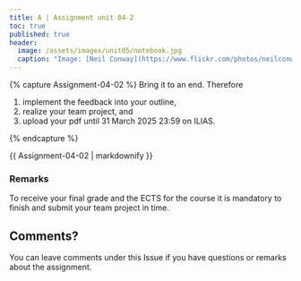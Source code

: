 ```yaml
---
title: A | Assignment unit 04-2
toc: true
published: true
header:
  image: /assets/images/unit05/notebook.jpg
  caption: "Image: [Neil Conway](https://www.flickr.com/photos/neilconway/) [(Public Domain Mark 1.0)](https://creativecommons.org/publicdomain/mark/1.0/deed.en) via [flickr.com](https://www.flickr.com/photos/neilconway/5625707813/in/photostream/)"
---
```

   
   
   
   
   
{% capture Assignment-04-02 %}
Bring it to an end. Therefore
1. implement the feedback into your outline, 
2. realize your team project, and
3. upload your pdf until 31 March 2025 23:59 on ILIAS.



{% endcapture %}
<div class="notice--success">
  {{ Assignment-04-02 | markdownify }}
</div>   
   
### Remarks   
To receive your final grade and the ECTS for the course it is mandatory to finish and submit your team project in time.



## Comments?
You can leave comments under this Issue if you have questions or remarks about the assignment. 



<script src="https://utteranc.es/client.js"
        repo="GeoMOER/geoAI"
        issue-term="GeoAI_2022_unit_05_assignment_5_2"
        theme="github-light"
        crossorigin="anonymous"
        async>
</script>

